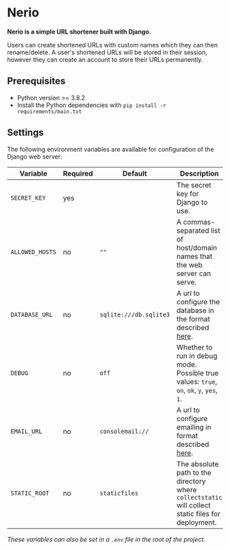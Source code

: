 # Nerio
**Nerio is a simple URL shortener built with Django.** 

Users can create shortened URLs with custom names which they can then rename/delete. A user's shortened URLs will be stored in their session, however they can create an account to store their URLs permanently.

## Prerequisites
- Python version >= 3.8.2
- Install the Python dependencies with `pip install -r requirements/main.txt`

## Settings
The following environment variables are available for configuration of the Django web server:

| Variable | Required | Default | Description |
| --- | --- | --- | --- |
| `SECRET_KEY` | yes | | The secret key for Django to use. |
| `ALLOWED_HOSTS` | no | `""` | A commas-separated list of host/domain names that the web server can serve. |
| `DATABASE_URL` | no | `sqlite:///db.sqlite3` | A url to configure the database in the format described [here](https://github.com/jacobian/dj-database-url). |
| `DEBUG`  | no | `off` | Whether to run in debug mode. Possible true values: `true`, `on`, `ok`, `y`, `yes`, `1`. |
| `EMAIL_URL` | no | `consolemail://` | A url to configure emailing in format described [here](https://github.com/migonzalvar/dj-email-url). |
| `STATIC_ROOT` | no | `staticfiles` | The absolute path to the directory where `collectstatic` will collect static files for deployment. |

*These variables can also be set in a `.env` file in the root of the project.*
